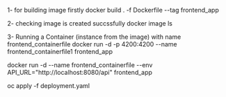 1- for building image firstly
   docker build . -f Dockerfile --tag frontend_app

2- checking image is created succssfully 
   docker image ls

3- Running a Container (instance from the image) with name frontend_containerfile
   docker run -d -p 4200:4200 --name  frontend_containerfile1 frontend_app
   
   
   
docker run -d --name  frontend_containerfile --env API_URL="http://localhost:8080/api" frontend_app


oc apply -f deployment.yaml